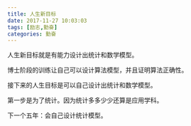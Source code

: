 ```yaml
---
title: 人生新目标
date: 2017-11-27 10:03:03
tags: [励志,勤奋]
categories: 勤奋
---
```


人生新目标就是有能力设计出统计和数学模型。

博士阶段的训练让自己可以设计算法模型，并且证明算法正确性。

接下来的人生目标是可以自己设计出统计和数学模型。

第一步是为了统计。因为统计多多少少还算是应用学科。

下一个五年：会自己设计统计模型。